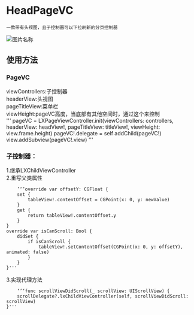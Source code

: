 # HeadPageVC
    一款带有头视图，且子控制器可以下拉刷新的分页控制器
![图片名称](https://github.com/alwayns/HeadPageVC/blob/HeadPageVC/pagevc.gif) 

## 使用方法
### PageVC
viewControllers:子控制器<br>
headerView:头视图<br>
pageTitleView:菜单栏<br>
viewHeight:pageVC高度，当底部有其他空间时，通过这个来控制<br>
'''
pageVC = LXPageViewController.init(viewControllers: controllers, headerView: headView!, pageTitleView: titleView!, viewHeight: view.frame.height)
pageVC!.delegate = self
addChild(pageVC!)
view.addSubview(pageVC!.view)
'''
### 子控制器：
1.继承LXChildViewController<br>
2.重写父类属性<br>

        ’‘’override var offsetY: CGFloat {
        set {
            tableView!.contentOffset = CGPoint(x: 0, y: newValue)
        }
        get {
            return tableView!.contentOffset.y
        }
    }
    override var isCanScroll: Bool {
        didSet {
            if isCanScroll {
                tableView!.setContentOffset(CGPoint(x: 0, y: offsetY), animated: false)
            }
        }
    }'''
3.实现代理方法<br>

        ‘’‘func scrollViewDidScroll(_ scrollView: UIScrollView) {
        scrollDelegate?.lxChildViewController(self, scrollViewDidScroll: scrollView)
    }'''

